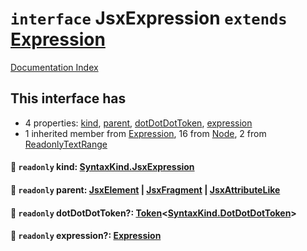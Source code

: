# `interface` JsxExpression `extends` [Expression](../interface.Expression/README.md)

[Documentation Index](../README.md)

## This interface has

- 4 properties:
[kind](#-readonly-kind-syntaxkindjsxexpression),
[parent](#-readonly-parent-jsxelement--jsxfragment--jsxattributelike),
[dotDotDotToken](#-readonly-dotdotdottoken-tokensyntaxkinddotdotdottoken),
[expression](#-readonly-expression-expression)
- 1 inherited member from [Expression](../interface.Expression/README.md), 16 from [Node](../interface.Node/README.md), 2 from [ReadonlyTextRange](../interface.ReadonlyTextRange/README.md)


#### 📄 `readonly` kind: [SyntaxKind.JsxExpression](../enum.SyntaxKind/README.md#jsxexpression--294)



#### 📄 `readonly` parent: [JsxElement](../interface.JsxElement/README.md) | [JsxFragment](../interface.JsxFragment/README.md) | [JsxAttributeLike](../type.JsxAttributeLike/README.md)



#### 📄 `readonly` dotDotDotToken?: [Token](../interface.Token/README.md)\<[SyntaxKind.DotDotDotToken](../enum.SyntaxKind/README.md#dotdotdottoken--26)>



#### 📄 `readonly` expression?: [Expression](../interface.Expression/README.md)



